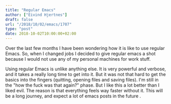```yaml
---
title: "Regular Emacs"
author: ["Eivind Hjertnes"]
draft: false
url: "/2018/10/02/emacs/1707"
type: "post"
date: 2018-10-02T10:00:00+02:00
---
```


Over the last few months I have been wondering how it is like to use
regular Emacs. So, when I changed jobs I decided to give regular emacs a
shot because I would not use any of my personal machines for work stuff.

Using regular Emacs is unlike anything else. It is very powerful and
verbose, and it takes a really long time to get into it. But it was not
that hard to get the basics into the fingers (quitting, opening files
and saving files). I'm still in the "how the fuck was that again?"
phase. But I like this a lot better than I liked evil. The reason is
that everything feels way faster without it. This will be a long
journey, and expect a lot of emacs posts in the future .

